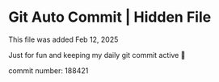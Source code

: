 # Git Auto Commit | Hidden File

This file was added Feb 12, 2025

Just for fun and keeping my daily git commit active 🤪

commit number: 188421
